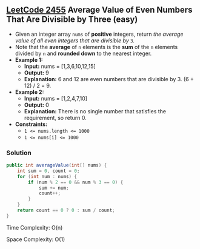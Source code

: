 ## [LeetCode 2455](https://leetcode.com/problems/average-value-of-even-numbers-that-are-divisible-by-three/) Average Value of Even Numbers That Are Divisible by Three (easy)

- Given an integer array `nums` of **positive** integers, return _the average value of all even integers that are divisible by_ `3`_._
- Note that the **average** of `n` elements is the **sum** of the `n` elements divided by `n` and **rounded down** to the nearest integer.
- **Example 1:**
    - **Input:** nums = [1,3,6,10,12,15]
    - **Output:** 9
    - **Explanation:** 6 and 12 are even numbers that are divisible by 3. (6 + 12) / 2 = 9.
- **Example 2:**
    - **Input:** nums = [1,2,4,7,10]
    - **Output:** 0
    - **Explanation:** There is no single number that satisfies the requirement, so return 0.
- **Constraints:**
    -   `1 <= nums.length <= 1000`
    -   `1 <= nums[i] <= 1000`

### Solution

```java
public int averageValue(int[] nums) {
    int sum = 0, count = 0;
    for (int num : nums) {
        if (num % 2 == 0 && num % 3 == 0) {
            sum += num;
            count++;
        }
    }
    return count == 0 ? 0 : sum / count;
}
```

Time Complexity: O(n)

Space Complexity: O(1)